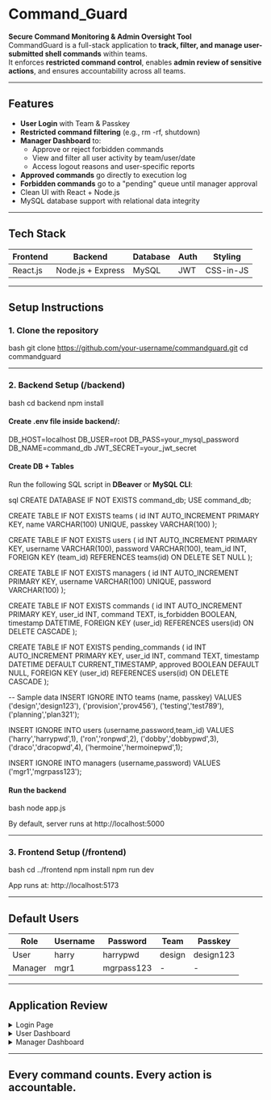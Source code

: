 # Command_Guard

**Secure Command Monitoring & Admin Oversight Tool**  
CommandGuard is a full-stack application to **track, filter, and manage user-submitted shell commands** within teams.  
It enforces **restricted command control**, enables **admin review of sensitive actions**, and ensures accountability across all teams.

---

## Features

- **User Login** with Team & Passkey
- **Restricted command filtering** (e.g., rm -rf, shutdown)
- **Manager Dashboard** to:
  - Approve or reject forbidden commands
  - View and filter all user activity by team/user/date
  - Access logout reasons and user-specific reports
- **Approved commands** go directly to execution log
- **Forbidden commands** go to a "pending" queue until manager approval
- Clean UI with React + Node.js
- MySQL database support with relational data integrity

---

## Tech Stack

| Frontend     | Backend         | Database | Auth   | Styling    |
|--------------|------------------|----------|--------|------------|
| React.js     | Node.js + Express| MySQL    | JWT    | CSS-in-JS  |

---

##  Setup Instructions

### 1. Clone the repository

bash
git clone https://github.com/your-username/commandguard.git
cd commandguard


---

### 2. Backend Setup (/backend)

bash
cd backend
npm install


#### Create .env file inside backend/:

DB_HOST=localhost
DB_USER=root
DB_PASS=your_mysql_password
DB_NAME=command_db
JWT_SECRET=your_jwt_secret


#### Create DB + Tables

Run the following SQL script in **DBeaver** or **MySQL CLI**:

sql
CREATE DATABASE IF NOT EXISTS command_db;
USE command_db;

CREATE TABLE IF NOT EXISTS teams (
  id INT AUTO_INCREMENT PRIMARY KEY,
  name VARCHAR(100) UNIQUE,
  passkey VARCHAR(100)
);

CREATE TABLE IF NOT EXISTS users (
  id INT AUTO_INCREMENT PRIMARY KEY,
  username VARCHAR(100),
  password VARCHAR(100),
  team_id INT,
  FOREIGN KEY (team_id) REFERENCES teams(id) ON DELETE SET NULL
);

CREATE TABLE IF NOT EXISTS managers (
  id INT AUTO_INCREMENT PRIMARY KEY,
  username VARCHAR(100) UNIQUE,
  password VARCHAR(100)
);

CREATE TABLE IF NOT EXISTS commands (
  id INT AUTO_INCREMENT PRIMARY KEY,
  user_id INT,
  command TEXT,
  is_forbidden BOOLEAN,
  timestamp DATETIME,
  FOREIGN KEY (user_id) REFERENCES users(id) ON DELETE CASCADE
);

CREATE TABLE IF NOT EXISTS pending_commands (
  id INT AUTO_INCREMENT PRIMARY KEY,
  user_id INT,
  command TEXT,
  timestamp DATETIME DEFAULT CURRENT_TIMESTAMP,
  approved BOOLEAN DEFAULT NULL,
  FOREIGN KEY (user_id) REFERENCES users(id) ON DELETE CASCADE
);

-- Sample data
INSERT IGNORE INTO teams (name, passkey) VALUES
  ('design','design123'),
  ('provision','prov456'),
  ('testing','test789'),
  ('planning','plan321');

INSERT IGNORE INTO users (username,password,team_id) VALUES
  ('harry','harrypwd',1),
  ('ron','ronpwd',2), 
  ('dobby','dobbypwd',3),
  ('draco','dracopwd',4),
  ('hermoine','hermoinepwd',1);

INSERT IGNORE INTO managers (username,password) VALUES
  ('mgr1','mgrpass123');


#### Run the backend

bash
node app.js


By default, server runs at http://localhost:5000

---

### 3. Frontend Setup (/frontend)

bash
cd ../frontend
npm install
npm run dev


App runs at: http://localhost:5173

---

## Default Users

| Role     | Username | Password     | Team       | Passkey     |
|----------|----------|--------------|------------|-------------|
| User     | harry    | harrypwd     | design     | design123   |
| Manager  | mgr1     | mgrpass123   | -          | -           |

---

## Application Review

<details>
<summary>Login Page</summary>
  
![image](https://github.com/user-attachments/assets/901cafb2-9ab3-4176-8dd6-b2a913424403)

![image](https://github.com/user-attachments/assets/066344d9-7787-431f-a641-3c27eff58ce4)

![image](https://github.com/user-attachments/assets/56b9db09-654f-493c-be42-cd7142da913e)

</details>

<details>
<summary>User Dashboard</summary>
  
![image](https://github.com/user-attachments/assets/bf22fc0c-364e-4350-ada9-d441681f25e5)

</details>

<details>
<summary>Manager Dashboard</summary>

  ![image](https://github.com/user-attachments/assets/4bf7009f-5fd3-4bd5-bf89-d9489e7dae59)


  ![image](https://github.com/user-attachments/assets/0f44e3f4-1dda-4b32-9bce-f34b1cb153e5)


</details>

---
Every command counts. Every action is accountable.
---
